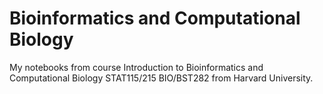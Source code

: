 # Bioinformatics and Computational Biology
 My notebooks from course Introduction to Bioinformatics and Computational Biology STAT115/215 BIO/BST282 from Harvard University.
